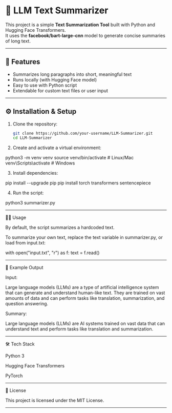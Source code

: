 # 📝 LLM Text Summarizer

This project is a simple **Text Summarization Tool** built with Python and Hugging Face Transformers.  
It uses the **facebook/bart-large-cnn** model to generate concise summaries of long text.

---

## 🚀 Features
- Summarizes long paragraphs into short, meaningful text  
- Runs locally (with Hugging Face model)  
- Easy to use with Python script  
- Extendable for custom text files or user input  

---


## ⚙️ Installation & Setup

1. Clone the repository:
   ```bash
   git clone https://github.com/your-username/LLM-Summarizer.git
   cd LLM-Summarizer

2. Create and activate a virtual environment:

python3 -m venv venv
source venv/bin/activate   # Linux/Mac
venv\Scripts\activate      # Windows


3. Install dependencies:

pip install --upgrade pip
pip install torch transformers sentencepiece


4. Run the script:

python3 summarizer.py




---

🧑‍💻 Usage

By default, the script summarizes a hardcoded text.

To summarize your own text, replace the text variable in summarizer.py, or load from input.txt:

with open("input.txt", "r") as f:
    text = f.read()



---

📌 Example Output

Input:

Large language models (LLMs) are a type of artificial intelligence system
that can generate and understand human-like text. They are trained on vast
amounts of data and can perform tasks like translation, summarization,
and question answering.

Summary:

Large language models (LLMs) are AI systems trained on vast data that can
understand text and perform tasks like translation and summarization.


---

🛠️ Tech Stack

Python 3

Hugging Face Transformers

PyTorch



---

📄 License

This project is licensed under the MIT License.

---
